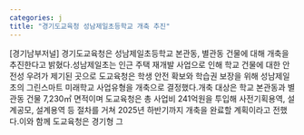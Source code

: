 ```yaml
---
categories: j
title: "경기도교육청 성남제일초등학교 개축 추진"
---
```

[경기남부저널] 경기도교육청은 성남제일초등학교 본관동, 별관동 건물에 대해 개축을 추진한다고 밝혔다.성남제일초는 인근 주택 재개발 사업으로 인해 학교 건물에 대한 안전성 우려가 제기된 곳으로 도교육청은 학생 안전 확보와 학습권 보장을 위해 성남제일초의 그린스마트 미래학교 사업유형을 개축으로 결정했다.개축 대상은 학교 본관동과 별관동 건물 7,230㎡ 면적이며 도교육청은 총 사업비 241억원을 투입해 사전기획용역, 설계공모, 설계용역 등 절차를 거쳐 2025년 하반기까지 개축을 완료할 계획이라고 전했다.이와 함께 도교육청은 경기형 그